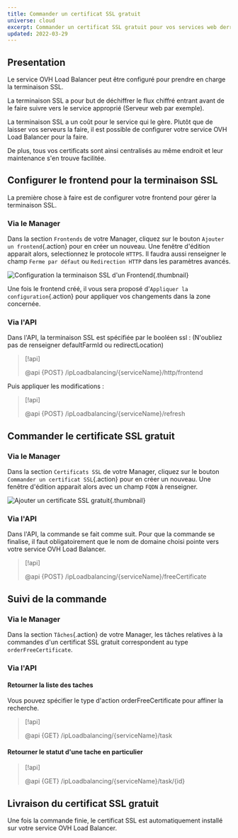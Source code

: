```yaml
---
title: Commander un certificat SSL gratuit
universe: cloud
excerpt: Commander un certificat SSL gratuit pour vos services web derrière un Load Balancer
updated: 2022-03-29
---
```



## Presentation
Le service OVH Load Balancer peut être configuré pour prendre en charge la terminaison SSL.

La terminaison SSL a pour but de déchiffrer le flux chiffré entrant avant de le faire suivre vers le service approprié (Serveur web par exemple).

La terminaison SSL a un coût pour le service qui le gère. Plutôt que de laisser vos serveurs la faire, il est possible de configurer votre service OVH Load Balancer pour la faire.

De plus, tous vos certificats sont ainsi centralisés au même endroit et leur maintenance s'en trouve facilitée.


## Configurer le frontend pour la terminaison SSL
La première chose à faire est de configurer votre frontend pour gérer la terminaison SSL.


### Via le Manager
Dans la section `Frontends` de votre Manager, cliquez sur le bouton `Ajouter un frontend`{.action} pour en créer un nouveau. Une fenêtre d'édition apparait alors, selectionnez le protocole `HTTPS`. Il faudra aussi renseigner le champ `Ferme par défaut` ou `Redirection HTTP` dans les paramètres avancés.


![Configuration la terminaison SSL d'un Frontend](images/iplb-add-front-end.png){.thumbnail}

Une fois le frontend créé, il vous sera proposé d'`Appliquer la configuration`{.action} pour appliquer vos changements dans la zone concernée.


### Via l'API
Dans l'API, la terminaison SSL est spécifiée par le booléen ssl : (N'oubliez pas de renseigner defaultFarmId ou redirectLocation)

> [!api]
>
> @api {POST} /ipLoadbalancing/{serviceName}/http/frontend
>

Puis appliquer les modifications :

> [!api]
>
> @api {POST} /ipLoadbalancing/{serviceName}/refresh
>

## Commander le certificate SSL gratuit

### Via le Manager
Dans la section `Certificats SSL` de votre Manager, cliquez sur le bouton `Commander un certificat SSL`{.action} pour en créer un nouveau. Une fenêtre d'édition apparait alors avec un champ `FQDN` à renseigner.


![Ajouter un certificate SSL gratuit](images/iplb-order-ssl.png){.thumbnail}


### Via l'API
Dans l'API, la commande se fait comme suit. Pour que la commande se finalise, il faut obligatoirement que le nom de domaine choisi pointe vers votre service OVH Load Balancer.


> [!api]
>
> @api {POST} /ipLoadbalancing/{serviceName}/freeCertificate
>

## Suivi de la commande

### Via le Manager
Dans la section `Tâches`{.action} de votre Manager, les tâches relatives à la commandes d'un certificat SSL gratuit correspondent au type `orderFreeCertificate`.


### Via l'API

#### Retourner la liste des taches
Vous pouvez spécifier le type d'action orderFreeCertificate pour affiner la recherche.


> [!api]
>
> @api {GET} /ipLoadbalancing/{serviceName}/task
>

#### Retourner le statut d'une tache en particulier

> [!api]
>
> @api {GET} /ipLoadbalancing/{serviceName}/task/{id}
>

## Livraison du certificat SSL gratuit
Une fois la commande finie, le certificat SSL est automatiquement installé sur votre service OVH Load Balancer.
